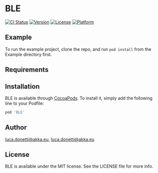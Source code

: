 # BLE

[![CI Status](https://img.shields.io/travis/luca.donetti@akka.eu/BLE.svg?style=flat)](https://travis-ci.org/luca.donetti@akka.eu/BLE)
[![Version](https://img.shields.io/cocoapods/v/BLE.svg?style=flat)](https://cocoapods.org/pods/BLE)
[![License](https://img.shields.io/cocoapods/l/BLE.svg?style=flat)](https://cocoapods.org/pods/BLE)
[![Platform](https://img.shields.io/cocoapods/p/BLE.svg?style=flat)](https://cocoapods.org/pods/BLE)

## Example

To run the example project, clone the repo, and run `pod install` from the Example directory first.

## Requirements

## Installation

BLE is available through [CocoaPods](https://cocoapods.org). To install
it, simply add the following line to your Podfile:

```ruby
pod 'BLE'
```

## Author

luca.donetti@akka.eu, luca.donetti@akka.eu

## License

BLE is available under the MIT license. See the LICENSE file for more info.
